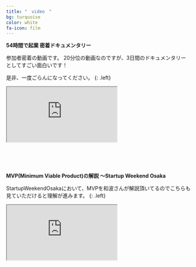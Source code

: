 ```yaml
---
title: "　video　"
bg: turquoise
color: white
fa-icon: film
---
```


**54時間で起業 密着ドキュメンタリー**

参加者密着の動画です。
20分位の動画なのですが、3日間のドキュメンタリーとしてすごい面白いです！

是非、一度ごらんになってください。
{: .left}

<div class="icontain"><iframe src="http://www.youtube.com/embed/r3jPaVQaChU" allowfullscreen></iframe></div>

<br><br><br>

**MVP(Minimum Viable Product)の解説 〜Startup Weekend Osaka**

StartupWeekendOsakaにおいて、MVPを和波さんが解説頂いてるのでこちらも見ていただけると理解が進みます。
{: .left}

<div class="icontain"><iframe src="http://www.youtube.com/embed/r8P5txn_GBo" allowfullscreen></iframe></div>
<br>


